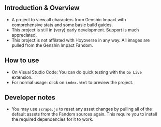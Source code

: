 ## Introduction & Overview
- A project to view all characters from Genshin Impact with comprehensive stats and some basic build guides.
- This project is still in (very) early development. Support is much appreciated.
- This project is not affilated with Hoyoverse in any way. All images are pulled from the Genshin Impact Fandom.
## How to use 
- On Visual Studio Code: You can do quick testing with the `Go Live` extension.
- For normal usage: click on `index.html` to preview the project.
## Developer notes
- You may use `scrape.js` to reset any asset changes by pulling all of the default assets from the Fandom sources again. This require you to install the required dependencies for it to work.

